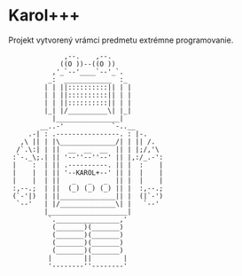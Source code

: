 # Karol+++ 
Projekt vytvorený vrámci predmetu extrémne programovanie.

                  ,--.    ,--.
                 ((O ))--((O ))
               ,'_`--'____`--'_`.
              _:  ____________  :_
             | | ||::::::::::|| | |
             | | ||::::::::::|| | |
             | | ||::::::::::|| | |
             |_| |/__________\| |_|
               |________________|
            __..-'            `-..__
         .-| : .----------------. : |-.
       ,\ || | |\______________/| | || /.
      /`.\:| | ||  __  __  __  || | |;/,'\
     :`-._\;.| || '--''--''--' || |,:/_.-':
     |    :  | || .----------. || |  :    |
     |    |  | || '--KAROL+--' || |  |    |
     |    |  | ||   _   _   _  || |  |    |
     :,--.;  | ||  (_) (_) (_) || |  :,--.;
     (`-'|)  | ||______________|| |  (|`-')
      `--'   | |/______________\| |   `--'
             |____________________|
              `.________________,'
               (_______)(_______)
               (_______)(_______)
               (_______)(_______)
               (_______)(_______)
              |        ||        |
              '--------''--------'
